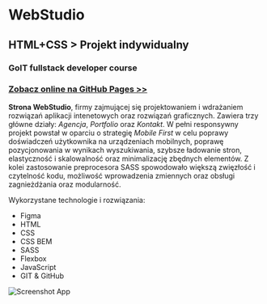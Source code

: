 # WebStudio

## HTML+CSS > Projekt indywidualny

### GoIT fullstack developer course

### [Zobacz online na GitHub Pages >>](https://brzozanet.github.io/goit-markup/)

**Strona WebStudio**, firmy zajmującej się projektowaniem i wdrażaniem rozwiązań aplikacji intenetowych oraz rozwiązań graficznych. Zawiera trzy główne działy: _Agencja_, _Portfolio_ oraz _Kontakt_. W pełni responsywny projekt powstał w oparciu o strategię _Mobile First_ w celu poprawy doświadczeń użytkownika na urządzeniach mobilnych, poprawę pozycjonowania w wynikach wyszukiwania, szybsze ładowanie stron, elastyczność i skalowalność oraz minimalizację zbędnych elementów. Z kolei zastosowanie preprocesora SASS spowodowało większą zwięzłość i czytelność kodu, możliwość wprowadzenia zmiennych oraz obsługi zagnieżdżania oraz modularność.

Wykorzystane technologie i rozwiązania:

- Figma
- HTML
- CSS
- CSS BEM
- SASS
- Flexbox
- JavaScript
- GIT & GitHub

![Screenshot App](https://raw.githubusercontent.com/brzozanet/goit-markup/main/github/gh-cover-goit-markup.png)
